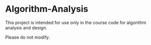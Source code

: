 # Algorithm-Analysis


This project is intended for use only in the course code for algorithm analysis and design.

Please do not modify.
